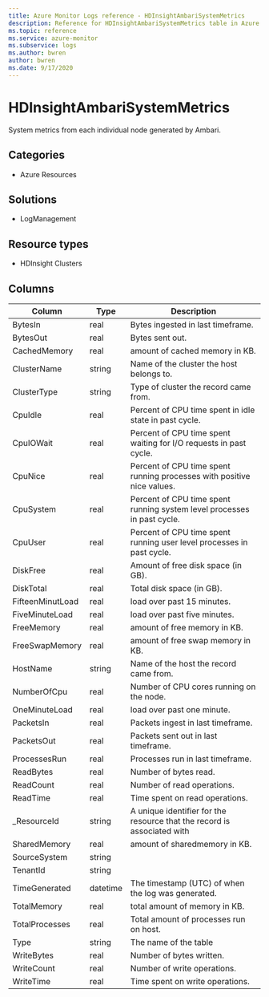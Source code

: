 ```yaml
---
title: Azure Monitor Logs reference - HDInsightAmbariSystemMetrics
description: Reference for HDInsightAmbariSystemMetrics table in Azure Monitor Logs.
ms.topic: reference
ms.service: azure-monitor
ms.subservice: logs
ms.author: bwren
author: bwren
ms.date: 9/17/2020
---
```


# HDInsightAmbariSystemMetrics

 System metrics from each individual node generated by Ambari.

## Categories

- Azure Resources
## Solutions

- LogManagement
## Resource types

- HDInsight Clusters




## Columns

|Column|Type|Description|
|---|---|---|
|BytesIn|real|Bytes ingested in last timeframe.|
|BytesOut|real|Bytes sent out.|
|CachedMemory|real|amount of cached memory in KB.|
|ClusterName|string|Name of the cluster the host belongs to.|
|ClusterType|string|Type of cluster the record came from.|
|CpuIdle|real|Percent of CPU time spent in idle state in past cycle.|
|CpuIOWait|real|Percent of CPU time spent waiting for I/O requests in past cycle.|
|CpuNice|real|Percent of CPU time spent running processes with positive nice values.|
|CpuSystem|real|Percent of CPU time spent running system level processes in past cycle.|
|CpuUser|real|Percent of CPU time spent running user level processes in past cycle.|
|DiskFree|real|Amount of free disk space (in GB).|
|DiskTotal|real|Total disk space (in GB).|
|FifteenMinutLoad|real|load over past 15 minutes.|
|FiveMinuteLoad|real|load over past five minutes.|
|FreeMemory|real|amount of free memory in KB.|
|FreeSwapMemory|real|amount of free swap memory in KB.|
|HostName|string|Name of the host the record came from.|
|NumberOfCpu|real|Number of CPU cores running on the node.|
|OneMinuteLoad|real|load over past one minute.|
|PacketsIn|real|Packets ingest in last timeframe.|
|PacketsOut|real|Packets sent out in last timeframe.|
|ProcessesRun|real|Processes run in last timeframe.|
|ReadBytes|real|Number of bytes read.|
|ReadCount|real|Number of read operations.|
|ReadTime|real|Time spent on read operations.|
|_ResourceId|string|A unique identifier for the resource that the record is associated with|
|SharedMemory|real|amount of sharedmemory in KB.|
|SourceSystem|string||
|TenantId|string||
|TimeGenerated|datetime|The timestamp (UTC) of when the log was generated.|
|TotalMemory|real|total amount of memory in KB.|
|TotalProcesses|real|Total amount of processes run on host.|
|Type|string|The name of the table|
|WriteBytes|real|Number of bytes written.|
|WriteCount|real|Number of write operations.|
|WriteTime|real|Time spent on write operations.|

